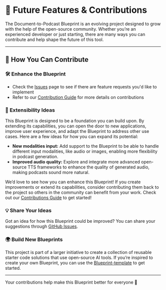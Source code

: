 # 🚀 **Future Features & Contributions**

The Document-to-Podcast Blueprint is an evolving project designed to grow with the help of the open-source community. Whether you’re an experienced developer or just starting, there are many ways you can contribute and help shape the future of this tool.

---

## 🌟 **How You Can Contribute**

### 🛠️ **Enhance the Blueprint**
- Check the [Issues](https://github.com/mozilla-ai/document-to-podcast/issues) page to see if there are feature requests you'd like to implement
- Refer to our [Contribution Guide](https://github.com/mozilla-ai/document-to-podcast/blob/main/CONTRIBUTING.md) for more details on contributions

### 🎨 **Extensibility Ideas**

This Blueprint is designed to be a foundation you can build upon. By extending its capabilities, you can open the door to new applications, improve user experience, and adapt the Blueprint to address other use cases. Here are a few ideas for how you can expand its potential:


- **New modalities input:** Add support to the Blueprint to be able to handle different input modalities, like audio or images, enabling more flexibility in podcast generation.
- **Improved audio quality:** Explore and integrate more advanced open-source TTS frameworks to enhance the quality of generated audio, making podcasts sound more natural.


We’d love to see how you can enhance this Blueprint! If you create improvements or extend its capabilities, consider contributing them back to the project so others in the community can benefit from your work. Check out our [Contributions Guide](https://github.com/mozilla-ai/document-to-podcast/blob/main/CONTRIBUTING.md) to get started!

### 💡 **Share Your Ideas**
Got an idea for how this Blueprint could be improved? You can share your suggestions through [GitHub Issues]([https://github.com/mozilla-ai/document-to-podcast/issues](https://github.com/mozilla-ai/document-to-podcast/issues/new?template=feature_request.yaml)).

### 🌍 **Build New Blueprints**
This project is part of a larger initiative to create a collection of reusable starter code solutions that use open-source AI tools. If you’re inspired to create your own Blueprint, you can use the [Blueprint-template](https://github.com/new?template_name=Blueprint-template&template_owner=mozilla-ai) to get started.

---

Your contributions help make this Blueprint better for everyone 🎉
